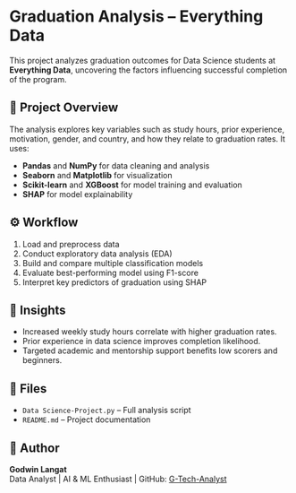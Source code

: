 # Graduation Analysis – Everything Data

This project analyzes graduation outcomes for Data Science students at **Everything Data**, uncovering the factors influencing successful completion of the program.

## 🧠 Project Overview
The analysis explores key variables such as study hours, prior experience, motivation, gender, and country, and how they relate to graduation rates. It uses:
- **Pandas** and **NumPy** for data cleaning and analysis  
- **Seaborn** and **Matplotlib** for visualization  
- **Scikit-learn** and **XGBoost** for model training and evaluation  
- **SHAP** for model explainability  

## ⚙️ Workflow
1. Load and preprocess data  
2. Conduct exploratory data analysis (EDA)  
3. Build and compare multiple classification models  
4. Evaluate best-performing model using F1-score  
5. Interpret key predictors of graduation using SHAP  

## 🧩 Insights
- Increased weekly study hours correlate with higher graduation rates.  
- Prior experience in data science improves completion likelihood.  
- Targeted academic and mentorship support benefits low scorers and beginners.  

## 📂 Files
- `Data Science-Project.py` – Full analysis script  
- `README.md` – Project documentation  

## 🧾 Author
**Godwin Langat**  
Data Analyst | AI & ML Enthusiast | GitHub: [G-Tech-Analyst](https://github.com/G-Tech-Analyst)
